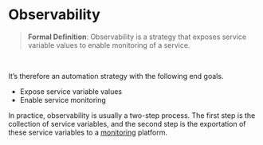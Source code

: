 # Observability
> **Formal Definition**: Observability is a strategy that exposes service variable values to enable monitoring of a service.
<br/>

It’s therefore an automation strategy with the following end goals.

- Expose service variable values
- Enable service monitoring


In practice, observability is usually a two-step process. The first step is the collection of service variables, and the second step is the exportation of these service variables to a [monitoring](./monitoring.md) platform.
<br/>
